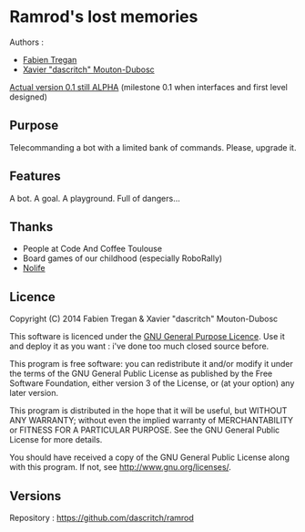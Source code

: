 Ramrod's lost memories
======================

Authors :
* [Fabien Tregan](https://twitter.com/ftregan)
* [Xavier "dascritch" Mouton-Dubosc](http://dascritch.com)

[Actual version 0.1 still ALPHA](http://dascritch.github.io/ramrod/) (milestone 0.1 when interfaces and first level designed)

Purpose
-------

Telecommanding a bot with a limited bank of commands. Please, upgrade it.

Features
--------

A bot.
A goal.
A playground.
Full of dangers…

Thanks
------
* People at Code And Coffee Toulouse
* Board games of our childhood (especially RoboRally)
* [Nolife](http://nolife-tv.com)

Licence
-------

Copyright (C) 2014 Fabien Tregan & Xavier "dascritch" Mouton-Dubosc

This software is licenced under the [GNU General Purpose Licence](http://www.gnu.org/licenses/gpl-3.0.txt).
Use it and deploy it as you want : i've done too much closed source before.

This program is free software: you can redistribute it and/or modify
it under the terms of the GNU General Public License as published by
the Free Software Foundation, either version 3 of the License, or
(at your option) any later version.

This program is distributed in the hope that it will be useful,
but WITHOUT ANY WARRANTY; without even the implied warranty of
MERCHANTABILITY or FITNESS FOR A PARTICULAR PURPOSE.  See the
GNU General Public License for more details.

You should have received a copy of the GNU General Public License
along with this program.  If not, see <http://www.gnu.org/licenses/>.

Versions
--------
Repository : <https://github.com/dascritch/ramrod>

